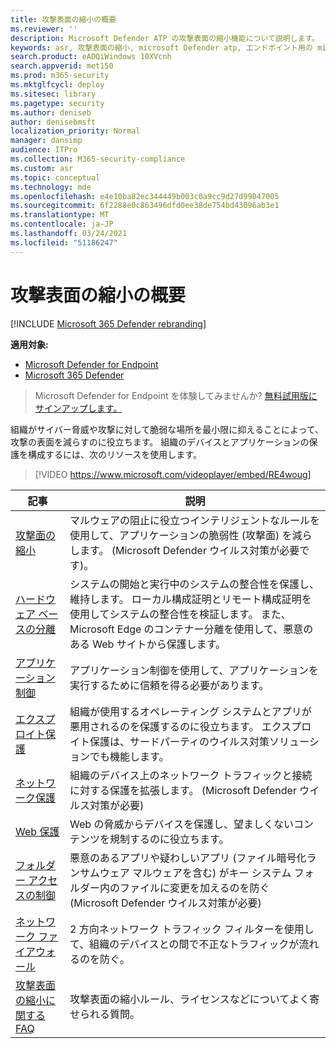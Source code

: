 ```yaml
---
title: 攻撃表面の縮小の概要
ms.reviewer: ''
description: Microsoft Defender ATP の攻撃表面の縮小機能について説明します。
keywords: asr, 攻撃表面の縮小, microsoft Defender atp, エンドポイント用の microsoft Defender, microsoft Defender, ウイルス対策, av, Windows Defender
search.product: eADQiWindows 10XVcnh
search.appverid: met150
ms.prod: m365-security
ms.mktglfcycl: deploy
ms.sitesec: library
ms.pagetype: security
ms.author: deniseb
author: denisebmsft
localization_priority: Normal
manager: dansimp
audience: ITPro
ms.collection: M365-security-compliance
ms.custom: asr
ms.topic: conceptual
ms.technology: mde
ms.openlocfilehash: e4e10ba82ec344449b003c0a9cc9d27d99047005
ms.sourcegitcommit: 6f2288e0c863496dfd0ee38de754bd43096ab3e1
ms.translationtype: MT
ms.contentlocale: ja-JP
ms.lasthandoff: 03/24/2021
ms.locfileid: "51186247"
---
```

# <a name="overview-of-attack-surface-reduction"></a>攻撃表面の縮小の概要

[!INCLUDE [Microsoft 365 Defender rebranding](../../includes/microsoft-defender.md)]

**適用対象:**
- [Microsoft Defender for Endpoint](https://go.microsoft.com/fwlink/p/?linkid=2154037)
- [Microsoft 365 Defender](https://go.microsoft.com/fwlink/?linkid=2118804)

> Microsoft Defender for Endpoint を体験してみませんか? [無料試用版にサインアップします。](https://www.microsoft.com/microsoft-365/windows/microsoft-defender-atp?ocid=docs-wdatp-exposedapis-abovefoldlink)


組織がサイバー脅威や攻撃に対して脆弱な場所を最小限に抑えることによって、攻撃の表面を減らすのに役立ちます。 組織のデバイスとアプリケーションの保護を構成するには、次のリソースを使用します。


> [!VIDEO https://www.microsoft.com/videoplayer/embed/RE4woug]


記事 | 説明
-|-
[攻撃面の縮小](./attack-surface-reduction.md) | マルウェアの阻止に役立つインテリジェントなルールを使用して、アプリケーションの脆弱性 (攻撃面) を減らします。 (Microsoft Defender ウイルス対策が必要です)。
[ハードウェア ベースの分離](https://docs.microsoft.com/windows/security/threat-protection/microsoft-defender-application-guard/md-app-guard-overview.md) | システムの開始と実行中のシステムの整合性を保護し、維持します。 ローカル構成証明とリモート構成証明を使用してシステムの整合性を検証します。 また、Microsoft Edge のコンテナー分離を使用して、悪意のある Web サイトから保護します。
[アプリケーション制御](https://docs.microsoft.com/windows/security/threat-protection/windows-defender-application-control/windows-defender-application-control.md) | アプリケーション制御を使用して、アプリケーションを実行するために信頼を得る必要があります。
[エクスプロイト保護](./exploit-protection.md) | 組織が使用するオペレーティング システムとアプリが悪用されるのを保護するのに役立ちます。 エクスプロイト保護は、サードパーティのウイルス対策ソリューションでも機能します。
[ネットワーク保護](./network-protection.md) | 組織のデバイス上のネットワーク トラフィックと接続に対する保護を拡張します。 (Microsoft Defender ウイルス対策が必要)
[Web 保護](./web-protection-overview.md) | Web の脅威からデバイスを保護し、望ましくないコンテンツを規制するのに役立ちます。
[フォルダー アクセスの制御](./controlled-folders.md) | 悪意のあるアプリや疑わしいアプリ (ファイル暗号化ランサムウェア マルウェアを含む) がキー システム フォルダー内のファイルに変更を加えるのを防ぐ (Microsoft Defender ウイルス対策が必要)
[ネットワーク ファイアウォール](https://docs.microsoft.com/windows/security/threat-protection/windows-firewall/windows-firewall-with-advanced-security.md) | 2 方向ネットワーク トラフィック フィルターを使用して、組織のデバイスとの間で不正なトラフィックが流れるのを防ぐ。
[攻撃表面の縮小に関する FAQ](./attack-surface-reduction-faq.md) | 攻撃表面の縮小ルール、ライセンスなどについてよく寄せられる質問。
